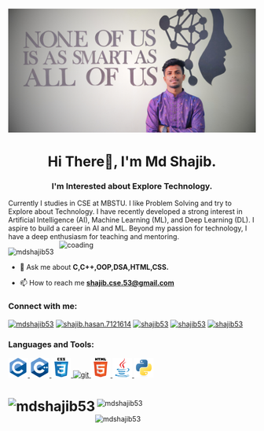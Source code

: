 ![logo](https://github.com/MdShajib53/MdShajib53/blob/main/GitHub%20Repository%20Profile.png)
<h1 align="center">Hi There👋, I'm Md Shajib.</h1>
<h3 align="center">I'm Interested about Explore Technology.</h3>
Currently I studies in CSE at MBSTU. I like Problem Solving and try to Explore about Technology. I have recently developed a strong interest in Artificial Intelligence (AI), Machine Learning (ML), and Deep Learning (DL). I aspire to build a career in AI and ML. Beyond my passion for technology, I have a deep enthusiasm for teaching and mentoring.
<img align="right" alt="coading" width="400" src="https://user-images.githubusercontent.com/55389276/140866485-8fb1c876-9a8f-4d6a-98dc-08c4981eaf70.gif">

<p align="left"> <img src="https://komarev.com/ghpvc/?username=mdshajib53&label=Profile%20views&color=0e75b6&style=flat" alt="mdshajib53" /> </p>

- 💬 Ask me about **C,C++,OOP,DSA,HTML,CSS.**

- 📫 How to reach me **shajib.cse.53@gmail.com**

<h3 align="left">Connect with me:</h3>
<p align="left">
<a href="https://linkedin.com/in/mdshajib53" target="blank"><img align="center" src="https://raw.githubusercontent.com/rahuldkjain/github-profile-readme-generator/master/src/images/icons/Social/linked-in-alt.svg" alt="mdshajib53" height="30" width="40" /></a>
<a href="https://fb.com/shajib.hasan.7121614" target="blank"><img align="center" src="https://raw.githubusercontent.com/rahuldkjain/github-profile-readme-generator/master/src/images/icons/Social/facebook.svg" alt="shajib.hasan.7121614" height="30" width="40" /></a>
<a href="https://www.codechef.com/users/shajib53" target="blank"><img align="center" src="https://cdn.jsdelivr.net/npm/simple-icons@3.1.0/icons/codechef.svg" alt="shajib53" height="30" width="40" /></a>
<a href="https://codeforces.com/profile/shajib53" target="blank"><img align="center" src="https://raw.githubusercontent.com/rahuldkjain/github-profile-readme-generator/master/src/images/icons/Social/codeforces.svg" alt="shajib53" height="30" width="40" /></a>
<a href="https://www.leetcode.com/shajib53" target="blank"><img align="center" src="https://raw.githubusercontent.com/rahuldkjain/github-profile-readme-generator/master/src/images/icons/Social/leet-code.svg" alt="shajib53" height="30" width="40" /></a>
</p>

<h3 align="left">Languages and Tools:</h3>
<p align="left"> <a href="https://www.cprogramming.com/" target="_blank" rel="noreferrer"> <img src="https://raw.githubusercontent.com/devicons/devicon/master/icons/c/c-original.svg" alt="c" width="40" height="40"/> </a> <a href="https://www.w3schools.com/cpp/" target="_blank" rel="noreferrer"> <img src="https://raw.githubusercontent.com/devicons/devicon/master/icons/cplusplus/cplusplus-original.svg" alt="cplusplus" width="40" height="40"/> </a> <a href="https://www.w3schools.com/css/" target="_blank" rel="noreferrer"> <img src="https://raw.githubusercontent.com/devicons/devicon/master/icons/css3/css3-original-wordmark.svg" alt="css3" width="40" height="40"/> </a> <a href="https://git-scm.com/" target="_blank" rel="noreferrer"> <img src="https://www.vectorlogo.zone/logos/git-scm/git-scm-icon.svg" alt="git" width="40" height="40"/> </a> <a href="https://www.w3.org/html/" target="_blank" rel="noreferrer"> <img src="https://raw.githubusercontent.com/devicons/devicon/master/icons/html5/html5-original-wordmark.svg" alt="html5" width="40" height="40"/> </a> <a href="https://www.java.com" target="_blank" rel="noreferrer"> <img src="https://raw.githubusercontent.com/devicons/devicon/master/icons/java/java-original.svg" alt="java" width="40" height="40"/> </a>  <a href="https://www.python.org" target="_blank" rel="noreferrer"><img src="https://raw.githubusercontent.com/devicons/devicon/master/icons/python/python-original.svg" alt="python" width="40" height="40"/></a> </p>

# <p><img align="left" src="https://github-readme-stats.vercel.app/api/top-langs?username=mdshajib53&show_icons=true&locale=en&layout=compact" alt="mdshajib53" /></p>

<p>&nbsp;<img align="center" src="https://github-readme-stats.vercel.app/api?username=mdshajib53&show_icons=true&locale=en" alt="mdshajib53" /></p>

<p><img align="center" src="https://github-readme-streak-stats.herokuapp.com/?user=mdshajib53&" alt="mdshajib53" /></p>
